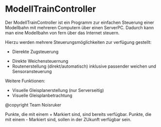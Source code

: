 # ModellTrainController

Der ModellTrainController ist ein Programm zur einfachen Steuerung einer Modellbahn mit mehreren Computern über einen ServerPC. Dadurch kann man eine Modellbahn von fern über das Internet steuern.

Hierzu werden mehrere Steuerungsmöglichkeiten zur verfügung gestellt:

+ Dierekte Zugsteuerung
- Direkte Weichensteuernung
- Routenerstellung (direkt/automatisch) inklusive passender weichen und Sensoransteuerung

Weitere Funktionen:
- Visuelle Gleisplanerstellung (nur Serverseitig)
- Visuelle Gleisplanbetrachtung

@copyright Team Noisruker

Punkte, die mit einem + Markiert sind, sind bereits verfügbar.
Punkte, die mit einem - Markiert sind, sollen in der ZUkunft verfügbar sein.
